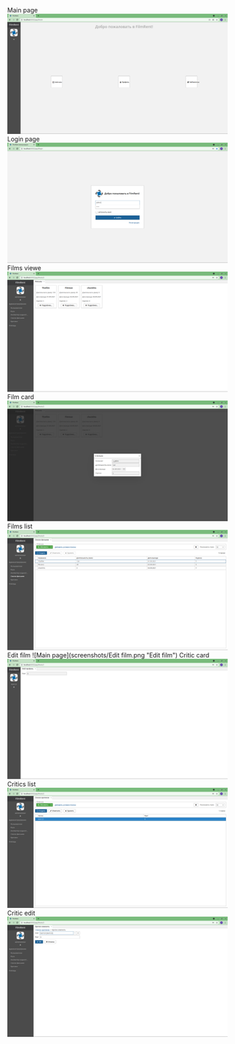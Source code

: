 Main page
![Main page](screenshots/main.png "Main page")
Login page
![Login page](screenshots/login.png "Login page")
Films viewe
![Films view](screenshots/filmsView.png "Films view")
Film card
![Film card](screenshots/filmAbout.png "Film card")
Films list
![Films list](screenshots/films.png "Films list")
Edit film
![Main page](screenshots/Edit film.png "Edit film")
Critic card
![Critic card](screenshots/criticAbout.png "Critic card")
Critics list
![Critics list](screenshots/critics.png "Critics list")
Critic edit
![Main page](screenshots/criticsEdit.png "Critic edit")